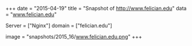 
+++
date = "2015-04-19"
title = "Snapshot of http://www.felician.edu"
data = "www.felician.edu"

Server = ["Nginx"]
domain = ["felician.edu"]

  image = "snapshots/2015_16/www.felician.edu.png"
+++
#
